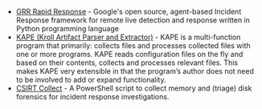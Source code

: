 * [GRR Rapid Response](https://github.com/google/grr) - Google's open source, agent-based Incident Response framework for remote live detection and response written in Python programming language
* [KAPE (Kroll Artifact Parser and Extractor)](https://www.kroll.com/en/insights/publications/cyber/kroll-artifact-parser-extractor-kape) - KAPE is a multi-function program that primarily: collects files and processes collected files with one or more programs. KAPE reads configuration files on the fly and based on their contents, collects and processes relevant files. This makes KAPE very extensible in that the program’s author does not need to be involved to add or expand functionality.
* [CSIRT Collect](https://github.com/dwmetz/CSIRT-Collect) - A PowerShell script to collect memory and (triage) disk forensics for incident response investigations.

